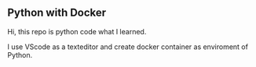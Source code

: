 ## Python with Docker

Hi, this repo is python code what I learned.

I use VScode as a texteditor and create docker container as enviroment of Python.
